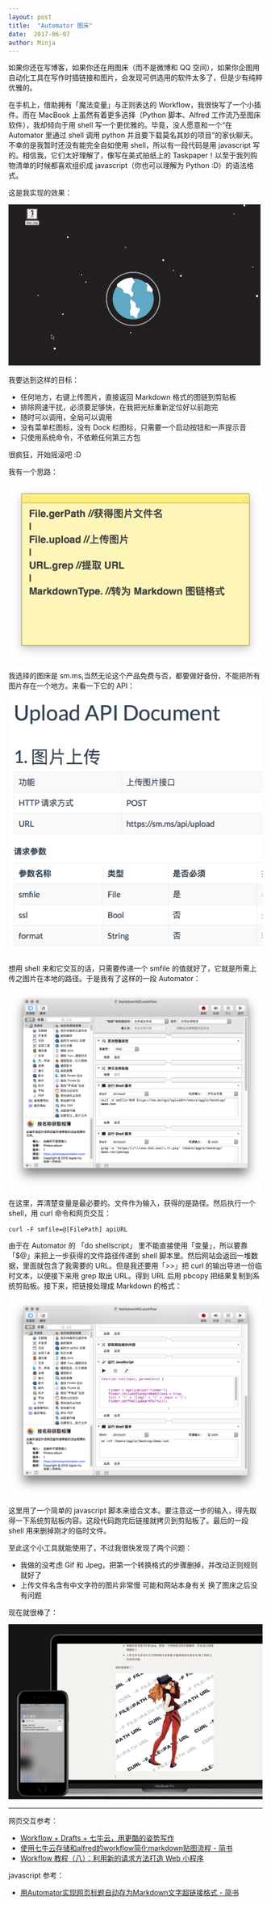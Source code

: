 ```yaml
---
layout: post
title:  "Automator 图床"
date:  2017-06-07
author: Minja
---
```


如果你还在写博客，如果你还在用图床（而不是微博和 QQ 空间），如果你企图用自动化工具在写作时插链接和图片，会发现可供选用的软件太多了，但是少有纯粹优雅的。

在手机上，借助拥有「魔法变量」与正则表达的 Workflow，我很快写了一个小插件。而在 MacBook 上虽然有着更多选择（Python 脚本、Alfred 工作流乃至图床软件），我却倾向于用 shell 写一个更优雅的。毕竟，没人愿意和一个“在 Automator 里通过 shell 调用 python 并且要下载莫名其妙的项目”的家伙聊天。不幸的是我暂时还没有能完全自如使用 shell，所以有一段代码是用 javascript 写的。相信我，它们太好理解了，像写在美式拍纸上的 Taskpaper！以至于我列购物清单的时候都喜欢组织成 javascript（你也可以理解为 Python :D）的语法格式。

这是我实现的效果：

![title](https://raw.githubusercontent.com/BlackwinMin/blackwinmin.github.io/master/lib/2017-06-07-Automator-图床/58f758d968cb3.gif)

我要达到这样的目标：

- 任何地方，右键上传图片，直接返回 Markdown 格式的图链到剪贴板
- 排除网速干扰，必须要足够快，在我把光标重新定位好以前跑完
- 随时可以调用，全局可以调用
- 没有菜单栏图标，没有 Dock 栏图标，只需要一个启动按钮和一声提示音
- 只使用系统命令，不依赖任何第三方包

很疯狂，开始摇滚吧 :D

我有一个思路：

![title](https://raw.githubusercontent.com/BlackwinMin/blackwinmin.github.io/master/lib/2017-06-07-Automator-图床/58f75b887a542.png)

我选择的图床是 sm.ms,当然无论这个产品免费与否，都要做好备份，不能把所有图片存在一个地方。来看一下它的 API：

![title](https://raw.githubusercontent.com/BlackwinMin/blackwinmin.github.io/master/lib/2017-06-07-Automator-图床/58f7614051bf1.png)

想用 shell 来和它交互的话，只需要传递一个 smfile 的值就好了，它就是所需上传之图片在本地的路径。于是我有了这样的一段 Automator：

![title](https://raw.githubusercontent.com/BlackwinMin/blackwinmin.github.io/master/lib/2017-06-07-Automator-图床/58f75bb1848de.png)

在这里，弄清楚变量是最必要的。文件作为输入，获得的是路径。然后执行一个 shell，用 curl 命令和网页交互：

```
curl -F smfile=@[FilePath] apiURL
```

由于在 Automator 的 「do shellscript」 里不能直接使用「变量」，所以要靠「$@」来把上一步获得的文件路径传递到 shell 脚本里。然后网站会返回一堆数据，里面就包含了我需要的 URL。但是我还要用「>>」把 curl 的输出导进一份临时文本，以便接下来用 grep 取出 URL。得到 URL 后用 pbcopy 把结果复制到系统剪贴板。接下来，把链接处理成 Markdown 的格式：

![title](https://raw.githubusercontent.com/BlackwinMin/blackwinmin.github.io/master/lib/2017-06-07-Automator-图床/58f75e5abf898.png)

这里用了一个简单的 javascript 脚本来组合文本。要注意这一步的输入，得先取得一下系统剪贴板内容。这段代码跑完后链接就拷贝到剪贴板了。最后的一段 shell 用来删掉刚才的临时文件。

至此这个小工具就能使用了，不过我很快发现了两个问题：

- 我做的没考虑 Gif 和 Jpeg，把第一个转换格式的步骤删掉，并改动正则规则就好了
- 上传文件名含有中文字符的图片非常慢 可能和网站本身有关 换了图床之后没有问题

现在就很棒了：

![title](https://raw.githubusercontent.com/BlackwinMin/blackwinmin.github.io/master/lib/2017-06-07-Automator-图床/58f7621c4df36.png)

****

网页交互参考：

- [Workflow + Drafts + 七牛云，用更酷的姿势写作](https://sspai.com/post/36990)
- [使用七牛云存储和alfred的workflow简化markdown贴图流程 - 简书](http://www.jianshu.com/p/2272e996cb36)
- [Workflow 教程（八）：利用新的请求方法打造 Web 小程序](https://sspai.com/post/35857)

javascript 参考：

- [用Automator实现网页标题自动存为Markdown文字超链接格式 - 简书](http://www.jianshu.com/p/40d9b0961317)
